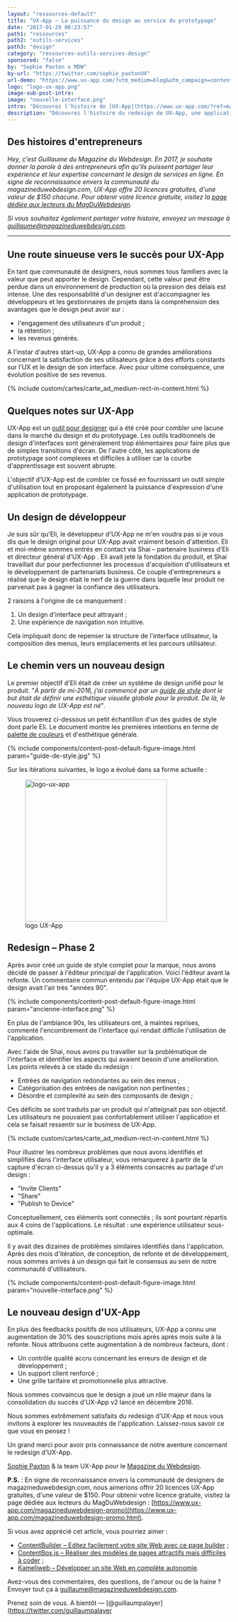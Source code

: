 ```yaml
---
layout: "ressources-default"
title: "UX-App – La puissance du design au service du prototypage"
date: "2017-01-29 00:23:57"
path1: "ressources"
path2: "outils-services"
path3: "design"
category: "ressources-outils-services-design"
sponsored: "false"
by: "Sophie Paxton x MDW"
by-url: "https://twitter.com/sophie_paxtonUX"
url-demo: "https://www.ux-app.com/?utm_medium=blog&utm_campaign=content&utm_source=magazineduwebdesign"
logo: "logo-ux-app.png"
image-sub-post-intro:
image: "nouvelle-interface.png"
intro: "Découvrez l'histoire de [UX-App](https://www.ux-app.com/?ref=magazineduwebdesign), une puissante application de prototypage qui a atteint son plein potentiel en mettant en œuvre une révision complète de son architecture et de son design."
description: "Découvrez l'histoire du redesign de UX-App, une application de prototypage pour les designers et développeurs."
---
```


## Des histoires d'entrepreneurs

_Hey, c'est Guillaume du Magazine du Webdesign. En 2017, je souhaite donner la parole à des entrepreneurs afin qu'ils puissent partager leur expérience et leur expertise concernant le design de services en ligne. En signe de reconnaissance envers la communauté du magazineduwebdesign.com, UX-App offre 20 licences gratuites, d'une valeur de $150 chacune. Pour obtenir votre licence gratuite, visitez la [page dédiée aux lecteurs du MagDuWebdesign](https://www.ux-app.com/magazineduwebdesign-promo.html)._

_Si vous souhaitez également partager votre histoire, envoyez un message à guillaume@magazineduwebdesign.com._

---

## Une route sinueuse vers le succès pour UX-App

En tant que communauté de designers, nous sommes tous familiers avec la valeur que peut apporter le design. Cependant, cette valeur peut être perdue dans un environnement de production où la pression des délais est intense. Une des responsabilité d'un designer est d'accompagner les développeurs et les gestionnaires de projets dans la compréhension des avantages que le design peut avoir sur :

- l'engagement des utilisateurs d'un produit ;
- la rétention ;
- les revenus générés.

A l'instar d'autres start-up, UX-App a connu de grandes améliorations concernant la satisfaction de ses utilisateurs grâce à des efforts constants sur l'UX et le design de son interface. Avec pour ultime conséquence, une évolution positive de ses revenus.

{% include custom/cartes/carte_ad_medium-rect-in-content.html %}

## Quelques notes sur UX-App

UX-App est un [outil pour designer](http://www.magazineduwebdesign.com/ressources/outils-services/design/) qui a été créé pour combler une lacune dans le marché du design et du prototypage. Les outils traditionnels de design d'interfaces sont généralement trop élémentaires pour faire plus que de simples transitions d'écran. De l'autre côté, les applications de prototypage sont complexes et difficiles à utiliser car la courbe d'apprentissage est souvent abrupte.

L'objectif d'UX-App est de combler ce fossé en fournissant un outil simple d'utilisation tout en proposant également la puissance d'expression d'une application de prototypage.

## Un design de développeur

Je suis sûr qu'Eli, le développeur d'UX-App ne m'en voudra pas si je vous dis que le design original pour UX-App avait vraiment besoin d'attention. Eli et moi-même sommes entrés en contact via Shai – partenaire business d'Eli et directeur général d'UX-App . Eli avait jeté la fondation du produit, et Shai travaillait dur pour perfectionner les processus d'acquisition d'utilisateurs et le développement de partenariats business. Ce couple d'entrepreneurs a réalisé que le design était le nerf de la guerre dans laquelle leur produit ne parvenait pas à gagner la confiance des utilisateurs.

2 raisons à l'origine de ce manquement :

1. Un design d'interface peut attrayant ;
2. Une expérience de navigation non intuitive.

Cela impliquait donc de repenser la structure de l'interface utilisateur, la composition des menus, leurs emplacements et les parcours utilisateur.

## Le chemin vers un nouveau design

Le premier objectif d'Eli était de créer un système de design unifié pour le produit. "_À partir de mi-2016, j'ai commencé par un [guide de style](http://www.magazineduwebdesign.com/conseils/guides/testez-votre-style-guide-pas-votre-site-web/) dont le but était de définir une esthétique visuelle globale pour le produit. De là, le nouveau logo de UX-App est né_".

Vous trouverez ci-dessous un petit échantillon d'un des guides de style dont parle Eli. Le document montre les premières intentions en terme de [palette de couleurs](http://www.magazineduwebdesign.com/collection/color-palette-generator-12-outils-utilis-s-par-vos-concurrents/) et d'esthétique générale.

{% include components/content-post-default-figure-image.html param="guide-de-style.jpg" %}

Sur les itérations suivantes, le logo a évolué dans sa forme actuelle :

<figure class="figure-img mod-img-small-align-middle">
  <img src="https://s3-eu-west-1.amazonaws.com/mdw-images/large/logo-ux-app.png" alt="logo-ux-app" width="320" height="auto"/>
  <figcaption>logo UX-App</figcaption>
</figure>

## Redesign – Phase 2

Après avoir créé un guide de style complet pour la marque, nous avons décidé de passer à l'éditeur principal de l'application. Voici l'éditeur avant la refonte. Un commentaire commun entendu par l'équipe UX-App était que le design avait l'air très "années 90".

{% include components/content-post-default-figure-image.html param="ancienne-interface.png" %}

En plus de l'ambiance 90s, les utilisateurs ont, à maintes reprises, commenté l'encombrement de l'interface qui rendait difficile l'utilisation de l'application.

Avec l'aide de Shai, nous avons pu travailler sur la problématique de l'interface et identifier les aspects qui avaient besoin d'une amélioration. Les points relevés à ce stade du redesign :

- Entrées de navigation redondantes au sein des menus ;
- Catégorisation des entrées de navigation non pertinentes ;
- Désordre et complexité au sein des composants de design ;

Ces déficits se sont traduits par un produit qui n'atteignait pas son objectif. Les utilisateurs ne pouvaient pas confortablement utiliser l'application et cela se faisait ressentir sur le business de UX-App.

{% include custom/cartes/carte_ad_medium-rect-in-content.html %}

Pour illustrer les nombreux problèmes que nous avons identifiés et simplifiés dans l'interface utilisateur, vous remarquerez à partir de la capture d'écran ci-dessus qu'il y a 3 éléments consacrés au partage d'un design :

- "Invite Clients"
- "Share"
- "Publish to Device"

Conceptuellement, ces éléments sont connectés ; ils sont pourtant répartis aux 4 coins de l'applications. Le résultat : une expérience utilisateur sous-optimale.

Il y avait des dizaines de problèmes similaires identifiés dans l'application. Après des mois d'itération, de conception, de refonte et de développement, nous sommes arrivés à un design qui fait le consensus au sein de notre communauté d'utilisateurs.

{% include components/content-post-default-figure-image.html param="nouvelle-interface.png" %}

## Le nouveau design d'UX-App

En plus des feedbacks positifs de nos utilisateurs, UX-App a connu une augmentation de 30% des souscriptions mois après après mois suite à la refonte. Nous attribuons cette augmentation à de nombreux facteurs, dont :

- Un contrôle qualité accru concernant les erreurs de design et de développement ;
- Un support client renforcé ;
- Une grille tarifaire et promotionnelle plus attractive.

Nous sommes convaincus que le design a joué un rôle majeur dans la consolidation du succès d'UX-App v2 lancé en décembre 2016.

Nous sommes extrêmement satisfaits du redesign d'UX-App et nous vous invitons à explorer les nouveautés de l'application. Laissez-nous savoir ce que vous en pensez !

Un grand merci pour avoir pris connaissance de notre aventure concernant le redesign d'UX-App.

[Sophie Paxton](https://twitter.com/sophie_paxtonUX) & la team UX-App pour le [Magazine du Webdesign](http://www.magazineduwebdesign.com/).

**P.S.** : En signe de reconnaissance envers la communauté de designers de magazineduwebdesign.com, nous aimerions offrir 20 licences UX-App gratuites, d'une valeur de $150. Pour obtenir votre licence gratuite, visitez la page dédiée aux lecteurs du MagDuWebdesign : [https://www.ux-app.com/magazineduwebdesign-promo](https://www.ux-app.com/magazineduwebdesign-promo.html).

Si vous avez apprécié cet article, vous pourriez aimer :

-  [ContentBuilder – Editez facilement votre site Web avec ce page builder](http://www.magazineduwebdesign.com/ressources/outils-services/design/contentbuilder-editez-facilement-votre-site-web-avec-ce-page-builder/) ;
-  [ContentBox.js – Réaliser des modèles de pages attractifs mais difficiles à coder](http://www.magazineduwebdesign.com/ressources/outils-services/design/contentbox-js-realiser-des-modeles-de-pages-attractifs-mais-difficiles-coder/) ;
-  [Kameliweb – Développer un site Web en complète autonomie](http://www.magazineduwebdesign.com/ressources/outils-services/design/Kameliweb-Developper-un-site-Web-en-complete-autonomie/).

Avez-vous des commentaires, des questions, de l'amour ou de la haine ? Envoyer tout ça à guillaume@magazineduwebdesign.com.

Prenez soin de vous. A bientôt — [@guillaumpalayer](https://twitter.com/guillaumpalayer
